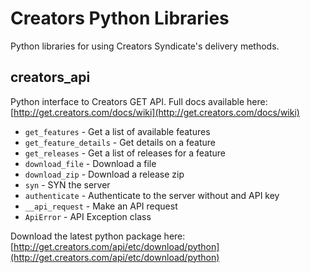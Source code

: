 # Creators Python Libraries #

Python libraries for using Creators Syndicate's delivery methods.

## creators_api ##

Python interface to Creators GET API. Full docs available here: [http://get.creators.com/docs/wiki](http://get.creators.com/docs/wiki)

- `get_features` - Get a list of available features
- `get_feature_details` - Get details on a feature
- `get_releases` - Get a list of releases for a feature
- `download_file` - Download a file
- `download_zip` - Download a release zip
- `syn` - SYN the server
- `authenticate` - Authenticate to the server without and API key
- `__api_request` - Make an API request
- `ApiError` - API Exception class

Download the latest python package here: [http://get.creators.com/api/etc/download/python](http://get.creators.com/api/etc/download/python)